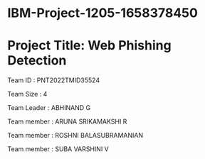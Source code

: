 # IBM-Project-1205-1658378450


# Project Title: Web Phishing Detection

Team ID : PNT2022TMID35524

Team Size : 4

Team Leader : ABHINAND G 

Team member : ARUNA SRIKAMAKSHI R

Team member : ROSHNI BALASUBRAMANIAN

Team member : SUBA VARSHINI V


